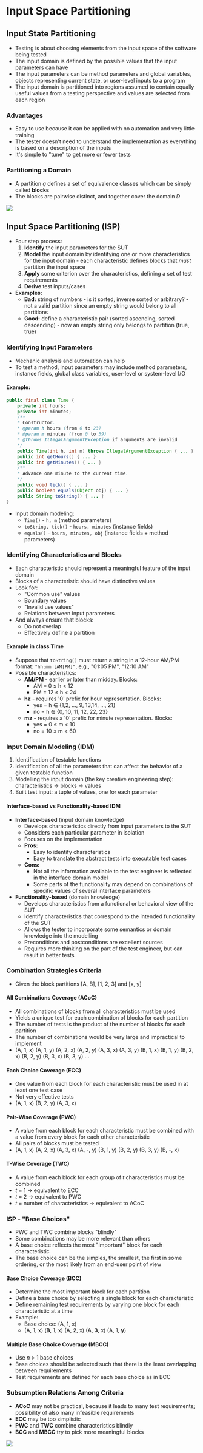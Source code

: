 # Input Space Partitioning
## Input State Partitioning
- Testing is about choosing elements from the input space of the software being tested
- The input domain is defined by the possible values that the input parameters can have
- The input parameters can be method parameters and global variables, objects representing current state, or user-level inputs to a program
- The input domain is partitioned into regions assumed to contain equally useful values from a testing perspective and values are selected from each region

### Advantages
- Easy to use because it can be applied with no automation and very little training
- The tester doesn't need to understand the implementation as everything is based on a description of the inputs
- It's simple to "tune" to get more or fewer tests

### Partitioning a Domain
- A partition *q* defines a set of equivalence classes which can be simply called **blocks**
- The blocks are pairwise distinct, and together cover the domain *D*

![](./resources/partitioning-domain.png)

## Input Space Partitioning (ISP)
- Four step process:
	1. **Identify** the input parameters for the SUT
	2. **Model** the input domain by identifying one or more characteristics for the input domain - each characteristic defines blocks that *must* partition the input space
	3. **Apply** some criterion over the characteristics, defining a set of test requirements
	4. **Derive** test inputs/cases
- **Examples:**
	- **Bad:** string of numbers - is it sorted, inverse sorted or arbitrary? - not a valid partition since an empty string would belong to all partitions
	- **Good:** define a characteristic pair (sorted ascending, sorted descending) - now an empty string only belongs to partition (true, true)

### Identifying Input Parameters
- Mechanic analysis and automation can help
- To test a method, input parameters may include method parameters, instance fields, global class variables, user-level or system-level I/O

#### Example:
```java
public final class Time {
	private int hours;
	private int minutes;
	/**
	* Constructor.
	* @param h hours (from 0 to 23)
	* @param m minutes (from 0 to 59)
	* @throws IllegalArgumentException if arguments are invalid
	*/
	public Time(int h, int m) throws IllegalArgumentException { ... }
	public int getHours() { ... }
	public int getMinutes() { ... }
	/**
	* Advance one minute to the current time.
	*/
	public void tick() { ... }
	public boolean equals(Object obj) { ... }
	public String toString() { ... }
}
```
- Input domain modeling:
	- `Time()` - `h, m` (method parameters)
	- `toString, tick()` - `hours, minutes` (instance fields)
	- `equals()` - `hours, minutes, obj` (instance fields + method parameters)

### Identifying Characteristics and Blocks
- Each characteristic should represent a meaningful feature of the input domain
- Blocks of a characteristic should have distinctive values
- Look for:
	- "Common use" values
	- Boundary values
	- "Invalid use values"
	- Relations between input parameters
- And always ensure that blocks:
	- Do not overlap
	- Effectively define a partition

#### Example in class Time
- Suppose that `toString()` must return a string in a 12-hour AM/PM format: `"hh:mm [AM|PM]"`, e.g., "01:05 PM", "12:10 AM"
- Possible characteristics:
	- **AM/PM** - earlier or later than midday. Blocks:
		- AM = 0 ≤ h < 12
		- PM = 12 ≤ h < 24
	- **hz** - requires '0' prefix for hour representation. Blocks:
		- yes = h ∈ {1,2, ..., 9, 13,14, ..., 21}
		- no = h ∈ {0, 10, 11, 12, 22, 23}
	- **mz** - requires a '0' prefix for minute representation. Blocks:
		- yes = 0 ≤ m < 10
		- no = 10 ≤ m < 60

### Input Domain Modeling (IDM)
1. Identification of testable functions
2. Identification of all the parameters that can affect the behavior of a given testable function
3. Modelling the input domain (the key creative engineering step): characteristics → blocks → values
4. Built test input: a tuple of values, one for each parameter

#### Interface-based vs Functionality-based IDM
- **Interface-based** (input domain knowledge)
	- Develops characteristics directly from input parameters to the SUT
	- Considers each particular parameter in isolation
	- Focuses on the implementation 
	- **Pros:**
		- Easy to identify characteristics
		- Easy to translate the abstract tests into executable test cases
	- **Cons:**
		- Not all the information available to the test engineer is reflected in the interface domain model
		- Some parts of the functionality may depend on combinations of specific values of several interface parameters
- **Functionality-based** (domain knowledge)
	- Develops characteristics from a functional or behavioral view of the SUT
	- Identify characteristics that correspond to the intended functionality of the SUT
	- Allows the tester to incorporate some semantics or domain knowledge into the modelling
	- Preconditions and postconditions are excellent sources
	- Requires more thinking on the part of the test engineer, but can result in better tests

### Combination Strategies Criteria
- Given the block partitions \[A, B], \[1, 2, 3] and \[x, y]
#### All Combinations Coverage (ACoC)
- All combinations of blocks from all characteristics must be used
- Yields a unique test for each combination of blocks for each partition
- The number of tests is the product of the number of blocks for each partition
- The number of combinations would be very large and impractical to implement
- (A, 1, x) (A, 1, y) (A, 2, x) (A, 2, y) (A, 3, x) (A, 3, y) (B, 1, x) (B, 1, y) (B, 2, x) (B, 2, y) (B, 3, x) (B, 3, y) ...
#### Each Choice Coverage (ECC)
- One value from each block for each characteristic must be used in at least one test case
- Not very effective tests
- (A, 1, x) (B, 2, y) (A, 3, x)
#### Pair-Wise Coverage (PWC)
- A value from each block for each characteristic must be combined with a value from every block for each other characteristic
- All pairs of blocks must be tested
- (A, 1, x) (A, 2, x) (A, 3, x) (A, -, y) (B, 1, y) (B, 2, y) (B, 3, y) (B, -, x)
#### T-Wise Coverage (TWC)
- A value from each block for each group of *t* characteristics must be combined
- *t* = 1 → equivalent to ECC
- *t* = 2 → equivalent to PWC
- *t* = number of characteristics → equivalent to ACoC

### ISP - "Base Choices"
- PWC and TWC combine blocks "blindly"
- Some combinations may be more relevant than others
- A base choice reflects the most "important" block for each characteristic
- The base choice can be the simples, the smallest, the first in some ordering, or the most likely from an end-user point of view
#### Base Choice Coverage (BCC)
- Determine the most important block for each partition
- Define a base choice by selecting a single block for each characteristic
- Define remaining test requirements by varying one block for each characteristic at a time
- Example:
	- Base choice: (A, 1, x)
	- (A, 1, x) (**B**, 1, x) (A, **2**, x) (A, **3**, x) (A, 1, **y**)

#### Multiple Base Choice Coverage (MBCC)
- Use *n* > 1 base choices
- Base choices should be selected such that there is the least overlapping between requirements
- Test requirements are defined for each base choice as in BCC

### Subsumption Relations Among Criteria
- **ACoC** may not be practical, because it leads to many test requirements; possibility of also many infeasible requirements
- **ECC** may be too simplistic
- **PWC** and **TWC** combine characteristics blindly
- **BCC** and **MBCC** try to pick more meaningful blocks

![](resources/input-space-partitioning.png)

